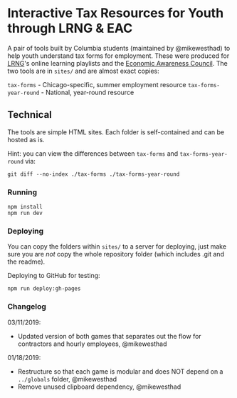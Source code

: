 # Interactive Tax Resources for Youth through LRNG & EAC

A pair of tools built by Columbia students (maintained by @mikewesthad) to help youth understand tax forms for employment. These were produced for [LRNG](https://www.lrng.org/)'s online learning playlists and the [Economic Awareness Council](https://www.econcouncil.org/). The two tools are in `sites/` and are almost exact copies:

`tax-forms` - Chicago-specific, summer employment resource
`tax-forms-year-round` - National, year-round resource

## Technical

The tools are simple HTML sites. Each folder is self-contained and can be hosted as is.

Hint: you can view the differences between `tax-forms` and `tax-forms-year-round` via:

```
git diff --no-index ./tax-forms ./tax-forms-year-round
```

### Running

```
npm install
npm run dev
```

### Deploying

You can copy the folders within `sites/` to a server for deploying, just make sure you are _not_ copy the whole repository folder (which includes .git and the readme).

Deploying to GitHub for testing:

```
npm run deploy:gh-pages
```

### Changelog

03/11/2019:

- Updated version of both games that separates out the flow for contractors and hourly employees, @mikewesthad

01/18/2019:

- Restructure so that each game is modular and does NOT depend on a `../globals` folder, @mikewesthad
- Remove unused clipboard dependency, @mikewesthad
